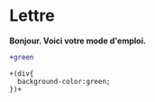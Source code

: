 # Lettre
**Bonjour. Voici votre mode d'emploi.**
```diff
+green
```
```
+(div{
  background-color:green;
})+
```
